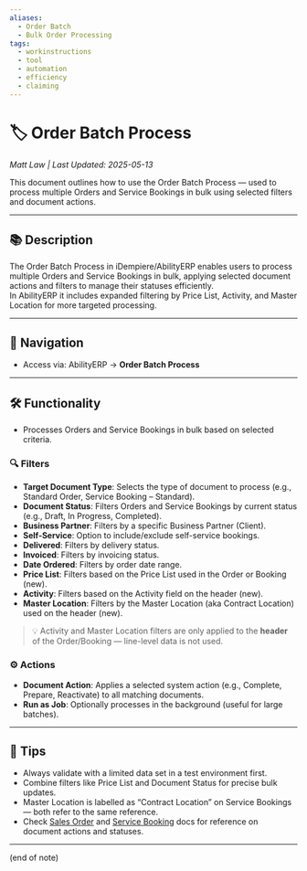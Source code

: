```yaml
---
aliases:
  - Order Batch
  - Bulk Order Processing
tags:
  - workinstructions
  - tool
  - automation
  - efficiency
  - claiming
---
```


# 🏷️ Order Batch Process

*Matt Law | Last Updated: 2025-05-13*

This document outlines how to use the Order Batch Process — used to process multiple Orders and Service Bookings in bulk using selected filters and document actions.

---

## 📚 Description  
The Order Batch Process in iDempiere/AbilityERP enables users to process multiple Orders and Service Bookings in bulk, applying selected document actions and filters to manage their statuses efficiently.  
In AbilityERP it includes expanded filtering by Price List, Activity, and Master Location for more targeted processing.

---

## 🧭 Navigation  
- Access via: AbilityERP → **Order Batch Process**

---

## 🛠️ Functionality  
- Processes Orders and Service Bookings in bulk based on selected criteria.

### 🔍 Filters  
- **Target Document Type**: Selects the type of document to process (e.g., Standard Order, Service Booking – Standard).  
- **Document Status**: Filters Orders and Service Bookings by current status (e.g., Draft, In Progress, Completed).  
- **Business Partner**: Filters by a specific Business Partner (Client).  
- **Self-Service**: Option to include/exclude self-service bookings.  
- **Delivered**: Filters by delivery status.  
- **Invoiced**: Filters by invoicing status.  
- **Date Ordered**: Filters by order date range.  
- **Price List**: Filters based on the Price List used in the Order or Booking (new).  
- **Activity**: Filters based on the Activity field on the header (new).  
- **Master Location**: Filters by the Master Location (aka Contract Location) used on the header (new).

> 💡 Activity and Master Location filters are only applied to the **header** of the Order/Booking — line-level data is not used.

### ⚙️ Actions  
- **Document Action**: Applies a selected system action (e.g., Complete, Prepare, Reactivate) to all matching documents.  
- **Run as Job**: Optionally processes in the background (useful for large batches).

---

## 🎯 Tips  
- Always validate with a limited data set in a test environment first.  
- Combine filters like Price List and Document Status for precise bulk updates.  
- Master Location is labelled as “Contract Location” on Service Bookings — both refer to the same reference.  
- Check [Sales Order](Sales-Order.md) and [Service Booking](Service-Booking.md) docs for reference on document actions and statuses.

---
(end of note)

